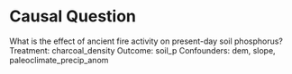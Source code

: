 # Causal Question
What is the effect of ancient fire activity on present-day soil phosphorus?
Treatment: charcoal_density
Outcome: soil_p
Confounders: dem, slope, paleoclimate_precip_anom
